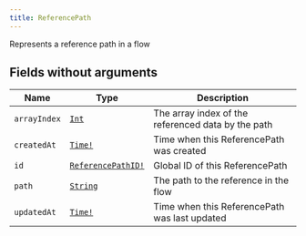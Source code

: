 ```yaml
---
title: ReferencePath
---
```


Represents a reference path in a flow

## Fields without arguments

| Name | Type | Description |
|------|------|-------------|
| `arrayIndex` | [`Int`](../scalar/int.md) | The array index of the referenced data by the path |
| `createdAt` | [`Time!`](../scalar/time.md) | Time when this ReferencePath was created |
| `id` | [`ReferencePathID!`](../scalar/referencepathid.md) | Global ID of this ReferencePath |
| `path` | [`String`](../scalar/string.md) | The path to the reference in the flow |
| `updatedAt` | [`Time!`](../scalar/time.md) | Time when this ReferencePath was last updated |


